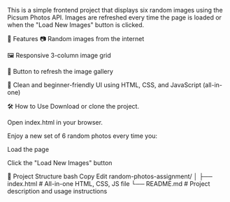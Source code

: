 This is a simple frontend project that displays six random images using the Picsum Photos API. Images are refreshed every time the page is loaded or when the "Load New Images" button is clicked.

🌟 Features
📷 Random images from the internet

🖼️ Responsive 3-column image grid

🔄 Button to refresh the image gallery

🎨 Clean and beginner-friendly UI using HTML, CSS, and JavaScript (all-in-one)

🛠️ How to Use
Download or clone the project.

Open index.html in your browser.

Enjoy a new set of 6 random photos every time you:

Load the page

Click the "Load New Images" button

📁 Project Structure
bash
Copy
Edit
random-photos-assignment/
│
├── index.html    # All-in-one HTML, CSS, JS file
└── README.md     # Project description and usage instructions
